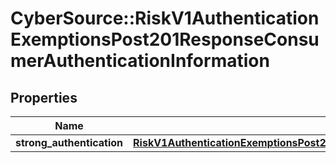 # CyberSource::RiskV1AuthenticationExemptionsPost201ResponseConsumerAuthenticationInformation

## Properties
Name | Type | Description | Notes
------------ | ------------- | ------------- | -------------
**strong_authentication** | [**RiskV1AuthenticationExemptionsPost201ResponseConsumerAuthenticationInformationStrongAuthentication**](RiskV1AuthenticationExemptionsPost201ResponseConsumerAuthenticationInformationStrongAuthentication.md) |  | [optional] 


